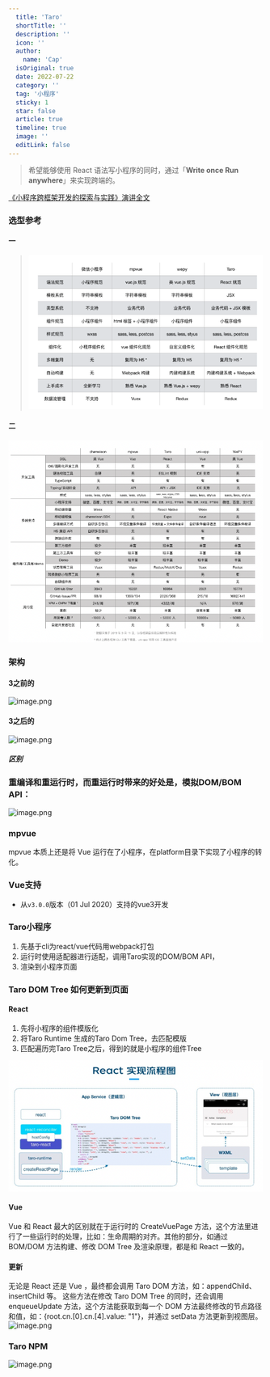 ```yaml
---
  title: 'Taro'
  shortTitle: ''
  description: ''
  icon: ''
  author:
    name: 'Cap'
  isOriginal: true
  date: 2022-07-22
  category: ''
  tag: '小程序'
  sticky: 1
  star: false
  article: true
  timeline: true
  image: ''
  editLink: false
---
```


  > 希望能够使用 React 语法写小程序的同时，通过「**Write once Run anywhere**」来实现跨端的。

 [《小程序跨框架开发的探索与实践》演讲全文](https://docs.taro.zone/blog/2020-01-02-gmtc/)

### 选型参考

#### 一

> ![image.png](./images/image.png)

#### 二

![image.png](./images/image1.png)

### 架构

#### 3之前的

![image.png](https://cdn.nlark.com/yuque/0/2022/png/297368/1653530590832-13699126-4892-4797-abcb-d1739b0b407e.png#clientId=u69f0cedc-3d9c-4&from=paste&height=259&id=u5da2f416&name=image.png&originHeight=448&originWidth=796&originalType=binary&ratio=1&rotation=0&showTitle=false&size=95817&status=done&style=none&taskId=u19591826-32d3-4f6c-bd0c-fc1eb0286e6&title=&width=461)

#### 3之后的

![image.png](https://cdn.nlark.com/yuque/0/2022/png/297368/1658452800658-988fa750-2f13-4a19-855d-ce5c51b4cc75.png#clientId=u96ba7115-3cc6-4&from=paste&height=159&id=udb40ae85&name=image.png&originHeight=422&originWidth=1234&originalType=binary&ratio=1&rotation=0&showTitle=false&size=165055&status=done&style=none&taskId=u9678a04f-a053-4463-97f4-581ad1a7e73&title=&width=465)

##### 区别

### 重编译和重运行时，而重运行时带来的好处是，模拟DOM/BOM API：

![image.png](https://cdn.nlark.com/yuque/0/2022/png/297368/1653536397477-589a3fed-bdab-47af-87ee-48d025fe255e.png#clientId=u69f0cedc-3d9c-4&from=paste&height=247&id=u87ed2785&name=image.png&originHeight=494&originWidth=1370&originalType=binary&ratio=1&rotation=0&showTitle=false&size=159837&status=done&style=none&taskId=uc60dad64-64b8-42cc-b01b-3454106d5d0&title=&width=685)

### mpvue

mpvue 本质上还是将 Vue 运行在了小程序，在platform目录下实现了小程序的转化。

### Vue支持

- 从`v3.0.0`版本（01 Jul 2020）支持的vue3开发

### Taro小程序

1. 先基于cli为react/vue代码用webpack打包
2. 运行时使用适配器进行适配，调用Taro实现的DOM/BOM API，
3. 渲染到小程序页面

### Taro DOM Tree 如何更新到页面

#### React

1. 先将小程序的组件模版化
2. 将Taro Runtime 生成的Taro Dom Tree，去匹配模版
3. 匹配遍历完Taro Tree之后，得到的就是小程序的组件Tree

![image.png](./images/image2.png)

#### Vue

Vue 和 React 最大的区别就在于运行时的 CreateVuePage 方法，这个方法里进行了一些运行时的处理，比如：生命周期的对齐。其他的部分，如通过 BOM/DOM 方法构建、修改 DOM Tree 及渲染原理，都是和 React 一致的。

#### 更新

无论是 React 还是 Vue ，最终都会调用 Taro DOM 方法，如：appendChild、insertChild 等。
这些方法在修改 Taro DOM Tree 的同时，还会调用 enqueueUpdate 方法，这个方法能获取到每一个 DOM 方法最终修改的节点路径和值，如：{root.cn.[0].cn.[4].value: "1"}，并通过 setData 方法更新到视图层。
![image.png](https://cdn.nlark.com/yuque/0/2022/png/297368/1658458460741-8cb7c7e9-ab7d-4a35-910b-9a1700c76c5d.png#clientId=u96ba7115-3cc6-4&from=paste&height=265&id=uf0ed8f51&name=image.png&originHeight=364&originWidth=729&originalType=binary&ratio=1&rotation=0&showTitle=false&size=149898&status=done&style=none&taskId=u53490226-1b24-4e6e-81da-89f2b7f420d&title=&width=531.5)

### Taro NPM

![image.png](https://cdn.nlark.com/yuque/0/2022/png/297368/1658458624594-3d7e4506-ec75-42d5-ad13-790cceb6eeea.png#clientId=u96ba7115-3cc6-4&from=paste&height=929&id=uabf7fb73&name=image.png&originHeight=929&originWidth=637&originalType=binary&ratio=1&rotation=0&showTitle=false&size=165954&status=done&style=none&taskId=u2ede6cc5-e263-48ac-bb1d-620a507cee5&title=&width=637)
